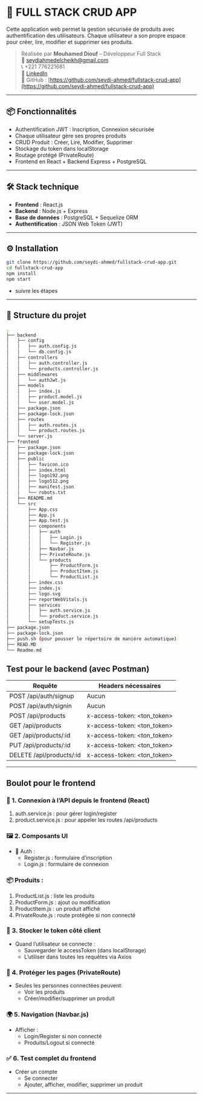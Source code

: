 # 🚀 FULL STACK CRUD APP

Cette application web permet la gestion sécurisée de produits avec authentification des utilisateurs. Chaque utilisateur a son propre espace pour créer, lire, modifier et supprimer ses produits.

> Réalisée par **Mouhamed Diouf** – Développeur Full Stack  
> 📧 seydiahmedelcheikh@gmail.com  
> 📞 +221 776221681  
> 🔗 [LinkedIn](https://www.linkedin.com/in/mouhamed-diouf-435207174)  
> 🧠 GitHub : [https://github.com/seydi-ahmed/fullstack-crud-app](https://github.com/seydi-ahmed/fullstack-crud-app)

---

## 📦 Fonctionnalités

- Authentification JWT : Inscription, Connexion sécurisée
- Chaque utilisateur gère ses propres produits
- CRUD Produit : Créer, Lire, Modifier, Supprimer
- Stockage du token dans localStorage
- Routage protégé (PrivateRoute)
- Frontend en React + Backend Express + PostgreSQL

---

## 🛠️ Stack technique

- **Frontend** : React.js
- **Backend** : Node.js + Express
- **Base de données** : PostgreSQL + Sequelize ORM
- **Authentification** : JSON Web Token (JWT)

---

## ⚙️ Installation

```bash
git clone https://github.com/seydi-ahmed/fullstack-crud-app.git
cd fullstack-crud-app
npm install
npm start
```
- suivre les étapes


---

## 📂 Structure du projet

```bash
.
├── backend
│   ├── config
│   │   ├── auth.config.js
│   │   └── db.config.js
│   ├── controllers
│   │   ├── auth.controller.js
│   │   └── products.controller.js
│   ├── middlewares
│   │   └── authJwt.js
│   ├── models
│   │   ├── index.js
│   │   ├── product.model.js
│   │   └── user.model.js
│   ├── package.json
│   ├── package-lock.json
│   ├── routes
│   │   ├── auth.routes.js
│   │   └── product.routes.js
│   └── server.js
├── frontend
│   ├── package.json
│   ├── package-lock.json
│   ├── public
│   │   ├── favicon.ico
│   │   ├── index.html
│   │   ├── logo192.png
│   │   ├── logo512.png
│   │   ├── manifest.json
│   │   └── robots.txt
│   ├── README.md
│   └── src
│       ├── App.css
│       ├── App.js
│       ├── App.test.js
│       ├── components
│       │   ├── auth
│       │   │   ├── Login.js
│       │   │   └── Register.js
│       │   ├── Navbar.js
│       │   ├── PrivateRoute.js
│       │   └── products
│       │       ├── ProductForm.js
│       │       ├── ProductItem.js
│       │       └── ProductList.js
│       ├── index.css
│       ├── index.js
│       ├── logo.svg
│       ├── reportWebVitals.js
│       ├── services
│       │   ├── auth.service.js
│       │   └── product.service.js
│       └── setupTests.js
├── package.json
├── package-lock.json
├── push.sh (pour pousser le répertoire de maniére automatique)
├── READ.MD
└── Readme.md

```

## Test pour le backend (avec Postman)
| Requête                    | Headers nécessaires               |
|----------------------------|-----------------------------------|
| POST /api/auth/signup      | Aucun                            |
| POST /api/auth/signin      | Aucun                            |
| POST /api/products         | x-access-token: \<ton_token\>    |
| GET /api/products          | x-access-token: \<ton_token\>    |
| GET /api/products/:id      | x-access-token: \<ton_token\>    |
| PUT /api/products/:id      | x-access-token: \<ton_token\>    |
| DELETE /api/products/:id   | x-access-token: \<ton_token\>    |


---

## Boulot pour le frontend
### 🧩 1. Connexion à l’API depuis le frontend (React)
1) auth.service.js : pour gérer login/register
2) product.service.js : pour appeler les routes /api/products

### 🖼️ 2. Composants UI
- 🔐 Auth :
    - Register.js : formulaire d’inscription
    - Login.js : formulaire de connexion

### 📦 Produits :
1) ProductList.js : liste les produits
2) ProductForm.js : ajout ou modification
3) ProductItem.js : un produit affiché
4) PrivateRoute.js : route protégée si non connecté

### 🧠 3. Stocker le token côté client
- Quand l’utilisateur se connecte :
    - Sauvegarder le accessToken (dans localStorage)
    - L’utiliser dans toutes les requêtes via Axios

### 🔐 4. Protéger les pages (PrivateRoute)
- Seules les personnes connectées peuvent:
    - Voir les produits
    - Créer/modifier/supprimer un produit

### 🌍 5. Navigation (Navbar.js)
- Afficher :
    - Login/Register si non connecté
    - Produits/Logout si connecté

### ✅ 6. Test complet du frontend
- Créer un compte
    - Se connecter
    - Ajouter, afficher, modifier, supprimer un produit

---